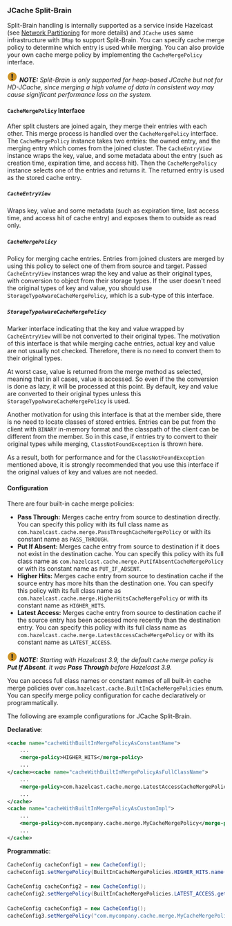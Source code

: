 ### JCache Split-Brain

Split-Brain handling is internally supported as a service inside Hazelcast (see [Network Partitioning](#split-brain-syndrome) for more details) and `JCache` uses same infrastructure with `IMap` to support Split-Brain. You can specify cache merge policy to determine which entry is used while merging. You can also provide your own cache merge policy by implementing the `CacheMergePolicy` interface.

![image](images/NoteSmall.jpg) ***NOTE:*** *Split-Brain is only supported for heap-based JCache but not for HD-JCache, since merging a high volume of data in consistent way may cause significant performance loss on the system.*

#### `CacheMergePolicy` Interface

After split clusters are joined again, they merge their entries with each other. This merge process is handled over the `CacheMergePolicy` interface.
The `CacheMergePolicy` instance takes two entries: the owned entry, and the merging entry which comes from the joined cluster. The `CacheEntryView` instance wraps the key, value, and some metadata about the entry (such as creation time, expiration time, and access hit). Then the `CacheMergePolicy` instance selects one of the entries and returns it.
The returned entry is used as the stored cache entry.

##### `CacheEntryView`

Wraps key, value and some metadata (such as expiration time, last access time, and access hit of cache entry) and exposes them to outside as read only.

##### `CacheMergePolicy`

Policy for merging cache entries. Entries from joined clusters are merged by using this policy to select one of them from source and target. 
Passed `CacheEntryView` instances wrap the key and value as their original types, with conversion to object from their storage types. 
If the user doesn't need the original types of key and value, you should use `StorageTypeAwareCacheMergePolicy`, which is a sub-type of this interface.

##### `StorageTypeAwareCacheMergePolicy` 

Marker interface indicating that the key and value wrapped by `CacheEntryView` will be not converted to their original types. 
The motivation of this interface is that while merging cache entries, actual key and value are not usually not checked. Therefore, there is no need to convert them to their original types.

At worst case, value is returned from the merge method as selected, meaning that in all cases, value is accessed. So even if the the conversion is done as lazy, it will be processed at this point. By default, key and value are converted to their original types unless this `StorageTypeAwareCacheMergePolicy` is used.

Another motivation for using this interface is that at the member side, there is no need to locate classes of stored entries. Entries can be put from the client with `BINARY` in-memory format and the classpath of the client can be different from the member. So in this case, if entries try to convert to their original types while merging, `ClassNotFoundException` is thrown here.

As a result, both for performance and for the `ClassNotFoundException` mentioned above, it is strongly recommended that you use this interface if the original values of key and values are not needed.

#### Configuration

There are four built-in cache merge policies:
- **Pass Through:** Merges cache entry from source to destination directly. You can specify this policy with its full class name as `com.hazelcast.cache.merge.PassThroughCacheMergePolicy` or with its constant name as `PASS_THROUGH`.
- **Put If Absent:** Merges cache entry from source to destination if it does not exist in the destination cache. You can specify this policy with its full class name as `com.hazelcast.cache.merge.PutIfAbsentCacheMergePolicy` or with its constant name as `PUT_IF_ABSENT`.
- **Higher Hits:** Merges cache entry from source to destination cache if the source entry has more hits than the destination one. You can specify this policy with its full class name as `com.hazelcast.cache.merge.HigherHitsCacheMergePolicy` or with its constant name as `HIGHER_HITS`.
- **Latest Access:** Merges cache entry from source to destination cache if the source entry has been accessed more recently than the destination entry. You can specify this policy with its full class name as `com.hazelcast.cache.merge.LatestAccessCacheMergePolicy` or with its constant name as `LATEST_ACCESS`.

![image](images/NoteSmall.jpg) ***NOTE:*** *Starting with Hazelcast 3.9, the default `Cache` merge policy is **Put If Absent**. It was **Pass Through** before Hazelcast 3.9.*

You can access full class names or constant names of all built-in cache merge policies over `com.hazelcast.cache.BuiltInCacheMergePolicies` enum. You can specify merge policy configuration for cache declaratively or programmatically.

The following are example configurations for JCache Split-Brain.

**Declarative**:

```xml
<cache name="cacheWithBuiltInMergePolicyAsConstantName">
    ...
    <merge-policy>HIGHER_HITS</merge-policy>
    ...
</cache><cache name="cacheWithBuiltInMergePolicyAsFullClassName">
    ...
    <merge-policy>com.hazelcast.cache.merge.LatestAccessCacheMergePolicy</merge-policy>
    ...
</cache>
<cache name="cacheWithBuiltInMergePolicyAsCustomImpl">
    ...
    <merge-policy>com.mycompany.cache.merge.MyCacheMergePolicy</merge-policy>
    ...
</cache>
```

**Programmatic**:

```java
CacheConfig cacheConfig1 = new CacheConfig();
cacheConfig1.setMergePolicy(BuiltInCacheMergePolicies.HIGHER_HITS.name());
  
CacheConfig cacheConfig2 = new CacheConfig();
cacheConfig2.setMergePolicy(BuiltInCacheMergePolicies.LATEST_ACCESS.getImplementationClassName());
  
CacheConfig cacheConfig3 = new CacheConfig();
cacheConfig3.setMergePolicy("com.mycompany.cache.merge.MyCacheMergePolicy");
```
